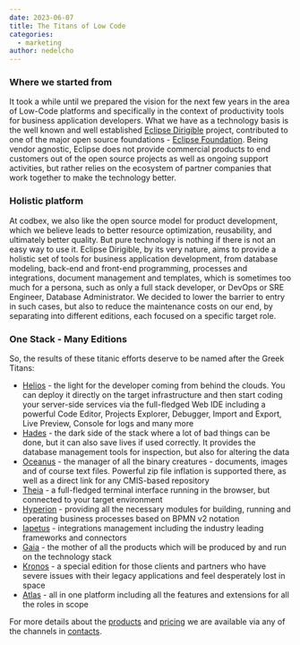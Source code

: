 ```yaml
---
date: 2023-06-07
title: The Titans of Low Code
categories:
  - marketing
author: nedelcho
---
```


### Where we started from

It took a while until we prepared the vision for the next few years in the area of Low-Code platforms 
and specifically in the context of productivity tools for business application developers.
What we have as a technology basis is the well known and well established 
<a href="https://www.dirigible.io" target="_blank">Eclipse Dirigible</a> project, 
contributed to one of the major open source foundations - 
<a href="https://www.eclipse.org" target="_blank">Eclipse Foundation</a>. 
Being vendor agnostic, Eclipse does not provide commercial products to end customers 
out of the open source projects as well as ongoing support activities, 
but rather relies on the ecosystem of partner companies that work together to make the technology better.

### Holistic platform

At codbex, we also like the open source model for product development, 
which we believe leads to better resource optimization, reusability, 
and ultimately better quality. But pure technology is nothing if there is not an easy way to use it.
Eclipse Dirigible, by its very nature, aims to provide a holistic set of tools for business application development, 
from database modeling, back-end and front-end programming, processes and integrations, 
document management and templates, which is sometimes too much for a persona, such as only a full stack developer,
or DevOps or SRE Engineer, Database Administrator.
We decided to lower the barrier to entry in such cases, but also to reduce the maintenance costs on our end, 
by separating into different editions, each focused on a specific target role.

### One Stack - Many Editions

So, the results of these titanic efforts deserve to be named after the Greek Titans:

* [Helios](/products/helios/) - the light for the developer coming from behind the clouds. You can deploy it directly on the target infrastructure and then start coding your server-side services via the full-fledged Web IDE including a powerful Code Editor, Projects Explorer, Debugger, Import and Export, Live Preview, Console for logs and many more
* [Hades](/products/hades/) - the dark side of the stack where a lot of bad things can be done, but it can also save lives if used correctly. It provides the database management tools for inspection, but also for altering the data
* [Oceanus](/products/oceanus/) - the manager of all the binary creatures - documents, images and of course text files. Powerful zip file inflation is supported there, as well as a direct link for any CMIS-based repository
* [Theia](/products/theia/) - a full-fledged terminal interface running in the browser, but connected to your target environment
* [Hyperion](/products/hyperion/) - providing all the necessary modules for building, running and operating business processes based on BPMN v2 notation
* [Iapetus](/products/iapetus/) - integrations management including the industry leading frameworks and connectors
* [Gaia](/products/gaia/) - the mother of all the products which will be produced by and run on the technology stack
* [Kronos](/products/kronos/) - a special edition for those clients and partners who have severe issues with their legacy applications and feel desperately lost in space
* [Atlas](/products/atlas/) - all in one platform including all the features and extensions for all the roles in scope

For more details about the <a href="https://www.codbex.com/products/">products</a> and <a href="https://www.codbex.com/pricing/">pricing</a> we are available via any of the channels in <a href="https://www.codbex.com/contacts/">contacts</a>.
